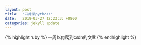 ```yaml
---
layout: post
title:  "开始学python!"
date:   2019-03-27 22:23:33 +0800
categories: jekyll update
---
```


{% highlight ruby %}
一周以内爬到csdn的文章
{% endhighlight %}


